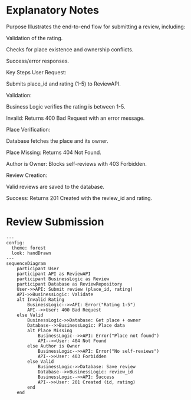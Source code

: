 # Explanatory Notes

Purpose
Illustrates the end-to-end flow for submitting a review, including:

Validation of the rating.

Checks for place existence and ownership conflicts.

Success/error responses.

Key Steps
User Request:

Submits place_id and rating (1-5) to ReviewAPI.

Validation:

Business Logic verifies the rating is between 1-5.

Invalid: Returns 400 Bad Request with an error message.

Place Verification:

Database fetches the place and its owner.

Place Missing: Returns 404 Not Found.

Author is Owner: Blocks self-reviews with 403 Forbidden.

Review Creation:

Valid reviews are saved to the database.

Success: Returns 201 Created with the review_id and rating.

# Review Submission
```mermaid
---
config:
  theme: forest
  look: handDrawn
---
sequenceDiagram
    participant User
    participant API as ReviewAPI
    participant BusinessLogic as Review
    participant Database as ReviewRepository
    User->>API: Submit review (place_id, rating)
    API->>BusinessLogic: Validate
    alt Invalid Rating
        BusinessLogic-->>API: Error("Rating 1-5")
        API-->>User: 400 Bad Request
    else Valid
        BusinessLogic->>Database: Get place + owner
        Database-->>BusinessLogic: Place data
        alt Place Missing
            BusinessLogic-->>API: Error("Place not found")
            API-->>User: 404 Not Found
        else Author is Owner
            BusinessLogic-->>API: Error("No self-reviews")
            API-->>User: 403 Forbidden
        else Valid
            BusinessLogic->>Database: Save review
            Database-->>BusinessLogic: review_id
            BusinessLogic-->>API: Success
            API-->>User: 201 Created (id, rating)
        end
    end
